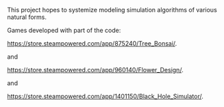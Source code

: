 This project hopes to systemize modeling simulation algorithms of various natural forms.

Games developed with part of the code:

https://store.steampowered.com/app/875240/Tree_Bonsai/.

and

https://store.steampowered.com/app/960140/Flower_Design/.

and

https://store.steampowered.com/app/1401150/Black_Hole_Simulator/.
